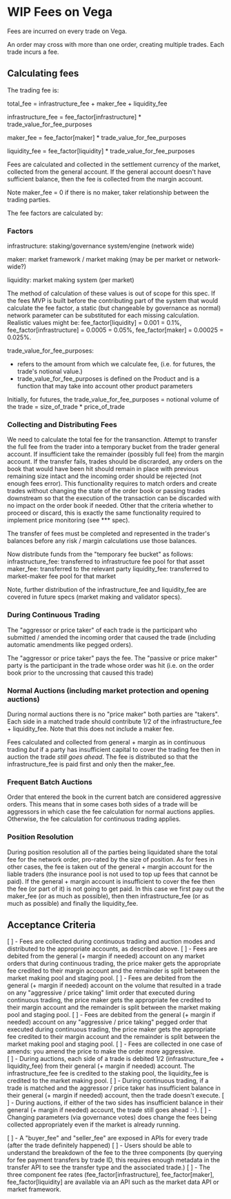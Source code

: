 
# WIP Fees on Vega

Fees are incurred on every trade on Vega. 

An order may cross with more than one order, creating multiple trades. Each trade incurs a fee.

## Calculating fees

The trading fee is:

total_fee = infrastructure_fee + maker_fee + liquidity_fee

infrastructure_fee = fee_factor[infrastructure] * trade_value_for_fee_purposes

maker_fee =  fee_factor[maker]  * trade_value_for_fee_purposes

liquidity_fee = fee_factor[liquidity] * trade_value_for_fee_purposes

Fees are calculated and collected in the settlement currency of the market, collected from the general account. If the general account doesn't have sufficient balance, then the fee is collected from the margin account. 

Note maker_fee = 0 if there is no maker, taker relationship between the trading parties.

The fee factors are calculated by:

### Factors
infrastructure: staking/governance system/engine (network wide)

maker: market framework / market making (may be per market or network-wide?)

liquidity: market making system (per market)

The method of calculation of these values is out of scope for this spec. If the fees MVP is built before the contributing part of the system that would calculate the fee factor, a static (but changeable by governance as normal) network parameter can be substituted for each missing calculation. Realistic values might be: fee_factor[liquidity] = 0.001 = 0.1%, fee_factor[infrastructure] = 0.0005 = 0.05%, fee_factor[maker] = 0.00025 = 0.025%.

trade_value_for_fee_purposes:
* refers to the amount from which we calculate fee, (i.e. for futures, the trade's notional value.)
* trade_value_for_fee_purposes is defined on the Product and is a function that may take into account other product parameters 

Initially, for futures, the trade_value_for_fee_purposes = notional volume of the trade = size_of_trade * price_of_trade

### Collecting and Distributing Fees

We need to calculate the total fee for the transanction.
Attempt to transfer the full fee from the trader into a temporary bucket from the trader general account. 
If insufficient take the remainder (possibly full fee) from the margin account.
If the transfer fails, trades should be discrarded, any orders on the book that would have been hit should remain in place with previous remaining size intact and the incoming order should be rejected (not enough fees error). This functionality requires to match orders and create trades without changing the state of the order book or passing trades downstream so that the execution of the transaction can be discarded with no impact on the order book if needed. Other that the criteria whether to proceed or discard, this is exactly the same functionality required to implement price monitoring (see *** spec). 

The transfer of fees must be completed and represented in the trader's balances before any risk / margin calculations use those balances.

Now distribute funds from the "temporary fee bucket" as follows:
infrastructure_fee: transferred to infrastructure fee pool for that asset
maker_fee: transferred to the relevant party
liquidity_fee: transferred to market-maker fee pool for that market

Note, further distribution of the infrastructure_fee and liquidity_fee are covered in future specs (market making and validator specs).

### During Continuous Trading

The "aggressor or price taker" of each trade is the participant who submitted / amended the incoming order that caused the trade  (including automatic amendments like pegged orders).

The "aggressor or price taker" pays the fee. The "passive or price maker" party is the participant in the trade whose order was hit (i.e. on the order book prior to the uncrossing that caused this trade)

### Normal Auctions (including market protection and opening auctions)

During normal auctions there is no "price maker" both parties are "takers". Each side in a matched trade should contribute 1/2 of the infrastructure_fee + liquidity_fee. Note that this does not include a maker fee. 

Fees calculated and collected from general + margin as in continuous trading *but* if a party has insufficient capital to cover the trading fee then in auction the trade *still* *goes* *ahead*. The fee is distributed so that the infrastructure_fee is paid first and only then the maker_fee. 

### Frequent Batch Auctions

Order that entered the book in the current batch are considered aggressive orders. This means that in some cases both sides of a trade will be aggressors in which case the fee calculation for normal auctions applies. Otherwise, the fee calculation for continuous trading applies.

### Position Resolution 

During position resolution all of the parties being liquidated share the total fee for the network order, pro-rated by the size of position. As for fees in other cases, the fee is taken out of the general + margin account for the liable traders (the insurance pool is not used to top up fees that cannot be paid). If the general + margin account is insufficient to cover the fee then the fee (or part of it) is not going to get paid. In this case we first pay out the maker_fee (or as much as possible), then then infrastructure_fee (or as much as possible) and finally the liquidity_fee.

## Acceptance Criteria

[ ] - Fees are collected during continuous trading and auction modes and distributed to the appropriate accounts, as described above.
[ ] - Fees are debited from the general (+ margin if needed) account on any market orders that during continuous trading, the price maker gets the appropriate fee credited to their margin account and the remainder is split between the market making pool and staging pool.
[ ] - Fees are debited from the general (+ margin if needed) account on the volume that resulted in a trade on any "aggressive / price taking" limit order that executed during continuous trading, the price maker gets the appropriate fee credited to their margin account and the remainder is split between the market making pool and staging pool. 
[ ] - Fees are debited from the general (+ margin if needed) account on any "aggressive / price taking" pegged order that executed during continuous trading, the price maker gets the appropriate fee credited to their margin account and the remainder is split between the market making pool and staging pool.
[ ] - Fees are collected in one case of amends: you amend the price to make the order more aggressive.  
[ ] - During auctions, each side of a trade is debited 1/2 (infrastructure_fee + liquidity_fee) from their general (+ margin if needed) account. The infrastructure_fee fee is credited to the staking pool, the liquidity_fee is credited to the market making pool.
[ ] - During continuous trading, if a trade is matched and the aggressor / price taker has insufficient balance in their general (+ margin if needed) account, then the trade doesn't execute.
[ ] - During auctions, if either of the two sides has insufficient balance in their general (+ margin if needed) account, the trade still goes ahead :-).
[ ] - Changing parameters (via governance votes) does change the fees being collected appropriately even if the market is already running. 

[ ] - A "buyer_fee" and "seller_fee" are exposed in APIs for every trade (after the trade definitely happened)
[ ] - Users should be able to understand the breakdown of the fee to the three components (by querying for fee payment transfers by trade ID, this requires enough metadata in the transfer API to see the transfer type and the associated trade.)
[ ] - The three component fee rates (fee_factor[infrastructure], fee_factor[maker], fee_factor[liquidity] are available via an API such as the market data API or market framework. 